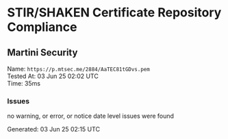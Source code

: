 # STIR/SHAKEN Certificate Repository Compliance

## Martini Security

Name: `https://p.mtsec.me/2884/AaTEC81tGDvs.pem`\
Tested At: 03 Jun 25 02:02 UTC\
Time: 35ms

### Issues

no warning, or error, or notice date level issues were found

Generated: 03 Jun 25 02:15 UTC